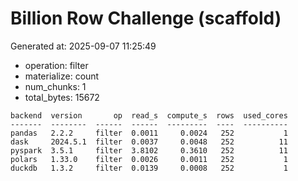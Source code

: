 # Billion Row Challenge (scaffold)

Generated at: 2025-09-07 11:25:49

- operation: filter
- materialize: count
- num_chunks: 1
- total_bytes: 15672

```text
backend  version       op  read_s  compute_s  rows  used_cores
-------  --------  ------  ------  ---------  ----  ----------
pandas   2.2.2     filter  0.0011     0.0024   252           1
dask     2024.5.1  filter  0.0037     0.0048   252          11
pyspark  3.5.1     filter  3.8102     0.3610   252          11
polars   1.33.0    filter  0.0026     0.0011   252           1
duckdb   1.3.2     filter  0.0139     0.0008   252           1
```
